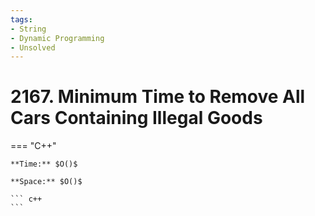 ```yaml
---
tags:
- String
- Dynamic Programming
- Unsolved
---
```



# 2167. Minimum Time to Remove All Cars Containing Illegal Goods

=== "C++"

    **Time:** $O()$

    **Space:** $O()$

    ``` c++
    ```